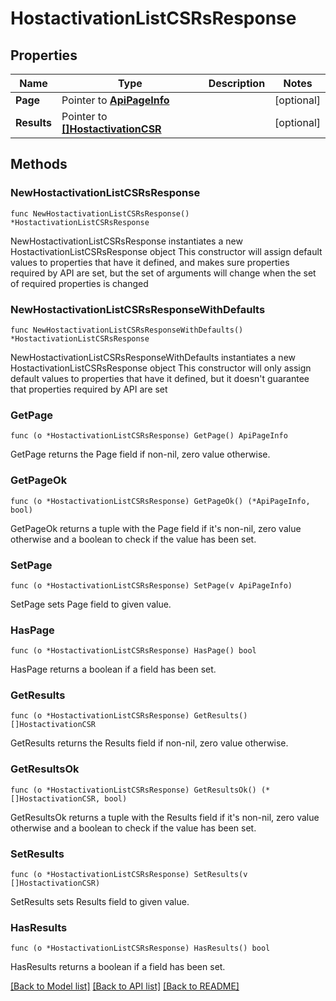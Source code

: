 # HostactivationListCSRsResponse

## Properties

Name | Type | Description | Notes
------------ | ------------- | ------------- | -------------
**Page** | Pointer to [**ApiPageInfo**](ApiPageInfo.md) |  | [optional] 
**Results** | Pointer to [**[]HostactivationCSR**](HostactivationCSR.md) |  | [optional] 

## Methods

### NewHostactivationListCSRsResponse

`func NewHostactivationListCSRsResponse() *HostactivationListCSRsResponse`

NewHostactivationListCSRsResponse instantiates a new HostactivationListCSRsResponse object
This constructor will assign default values to properties that have it defined,
and makes sure properties required by API are set, but the set of arguments
will change when the set of required properties is changed

### NewHostactivationListCSRsResponseWithDefaults

`func NewHostactivationListCSRsResponseWithDefaults() *HostactivationListCSRsResponse`

NewHostactivationListCSRsResponseWithDefaults instantiates a new HostactivationListCSRsResponse object
This constructor will only assign default values to properties that have it defined,
but it doesn't guarantee that properties required by API are set

### GetPage

`func (o *HostactivationListCSRsResponse) GetPage() ApiPageInfo`

GetPage returns the Page field if non-nil, zero value otherwise.

### GetPageOk

`func (o *HostactivationListCSRsResponse) GetPageOk() (*ApiPageInfo, bool)`

GetPageOk returns a tuple with the Page field if it's non-nil, zero value otherwise
and a boolean to check if the value has been set.

### SetPage

`func (o *HostactivationListCSRsResponse) SetPage(v ApiPageInfo)`

SetPage sets Page field to given value.

### HasPage

`func (o *HostactivationListCSRsResponse) HasPage() bool`

HasPage returns a boolean if a field has been set.

### GetResults

`func (o *HostactivationListCSRsResponse) GetResults() []HostactivationCSR`

GetResults returns the Results field if non-nil, zero value otherwise.

### GetResultsOk

`func (o *HostactivationListCSRsResponse) GetResultsOk() (*[]HostactivationCSR, bool)`

GetResultsOk returns a tuple with the Results field if it's non-nil, zero value otherwise
and a boolean to check if the value has been set.

### SetResults

`func (o *HostactivationListCSRsResponse) SetResults(v []HostactivationCSR)`

SetResults sets Results field to given value.

### HasResults

`func (o *HostactivationListCSRsResponse) HasResults() bool`

HasResults returns a boolean if a field has been set.


[[Back to Model list]](../README.md#documentation-for-models) [[Back to API list]](../README.md#documentation-for-api-endpoints) [[Back to README]](../README.md)


